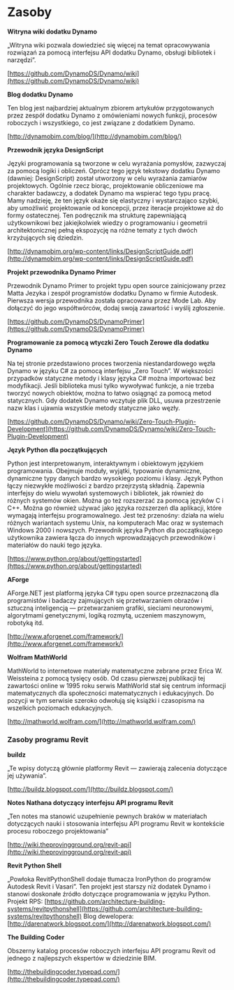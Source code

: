 

# Zasoby

**Witryna wiki dodatku Dynamo**

„Witryna wiki pozwala dowiedzieć się więcej na temat opracowywania rozwiązań za pomocą interfejsu API dodatku Dynamo, obsługi bibliotek i narzędzi”.

[https://github.com/DynamoDS/Dynamo/wiki](https://github.com/DynamoDS/Dynamo/wiki)

**Blog dodatku Dynamo**

Ten blog jest najbardziej aktualnym zbiorem artykułów przygotowanych przez zespół dodatku Dynamo z omówieniami nowych funkcji, procesów roboczych i wszystkiego, co jest związane z dodatkiem Dynamo.

[http://dynamobim.com/blog/](http://dynamobim.com/blog/)

**Przewodnik języka DesignScript**

Języki programowania są tworzone w celu wyrażania pomysłów, zazwyczaj za pomocą logiki i obliczeń. Oprócz tego język tekstowy dodatku Dynamo (dawniej: DesignScript) został utworzony w celu wyrażania zamiarów projektowych. Ogólnie rzecz biorąc, projektowanie obliczeniowe ma charakter badawczy, a dodatek Dynamo ma wspierać tego typu pracę. Mamy nadzieję, że ten język okaże się elastyczny i wystarczająco szybki, aby umożliwić projektowanie od koncepcji, przez iteracje projektowe aż do formy ostatecznej. Ten podręcznik ma strukturę zapewniającą użytkownikowi bez jakiejkolwiek wiedzy o programowaniu i geometrii architektonicznej pełną ekspozycję na różne tematy z tych dwóch krzyżujących się dziedzin.

[http://dynamobim.org/wp-content/links/DesignScriptGuide.pdf](http://dynamobim.org/wp-content/links/DesignScriptGuide.pdf)

**Projekt przewodnika Dynamo Primer**

Przewodnik Dynamo Primer to projekt typu open source zainicjowany przez Matta Jezyka i zespół programistów dodatku Dynamo w firmie Autodesk. Pierwsza wersja przewodnika została opracowana przez Mode Lab. Aby dołączyć do jego współtwórców, dodaj swoją zawartość i wyślij zgłoszenie.

[https://github.com/DynamoDS/DynamoPrimer](https://github.com/DynamoDS/DynamoPrimer)

**Programowanie za pomocą wtyczki Zero Touch Zerowe dla dodatku Dynamo**

Na tej stronie przedstawiono proces tworzenia niestandardowego węzła Dynamo w języku C# za pomocą interfejsu „Zero Touch”. W większości przypadków statyczne metody i klasy języka C# można importować bez modyfikacji. Jeśli biblioteka musi tylko wywoływać funkcje, a nie trzeba tworzyć nowych obiektów, można to łatwo osiągnąć za pomocą metod statycznych. Gdy dodatek Dynamo wczytuje plik DLL, usuwa przestrzenie nazw klas i ujawnia wszystkie metody statyczne jako węzły.

[https://github.com/DynamoDS/Dynamo/wiki/Zero-Touch-Plugin-Development](https://github.com/DynamoDS/Dynamo/wiki/Zero-Touch-Plugin-Development)

**Język Python dla początkujących**

Python jest interpretowanym, interaktywnym i obiektowym językiem programowania. Obejmuje moduły, wyjątki, typowanie dynamiczne, dynamiczne typy danych bardzo wysokiego poziomu i klasy. Język Python łączy niezwykłe możliwości z bardzo przejrzystą składnią. Zapewnia interfejsy do wielu wywołań systemowych i bibliotek, jak również do różnych systemów okien. Można go też rozszerzać za pomocą języków C i C++. Można go również używać jako języka rozszerzeń dla aplikacji, które wymagają interfejsu programowalnego. Jest też przenośny: działa na wielu różnych wariantach systemu Unix, na komputerach Mac oraz w systemach Windows 2000 i nowszych. Przewodnik języka Python dla początkującego użytkownika zawiera łącza do innych wprowadzających przewodników i materiałów do nauki tego języka.

[https://www.python.org/about/gettingstarted](https://www.python.org/about/gettingstarted)

**AForge**

AForge.NET jest platformą języka C# typu open source przeznaczoną dla programistów i badaczy zajmujących się przetwarzaniem obrazów i sztuczną inteligencją — przetwarzaniem grafiki, sieciami neuronowymi, algorytmami genetycznymi, logiką rozmytą, uczeniem maszynowym, robotyką itd.

[http://www.aforgenet.com/framework/](http://www.aforgenet.com/framework/)

**Wolfram MathWorld**

MathWorld to internetowe materiały matematyczne zebrane przez Erica W. Weissteina z pomocą tysięcy osób. Od czasu pierwszej publikacji tej zawartości online w 1995 roku serwis MathWorld stał się centrum informacji matematycznych dla społeczności matematycznych i edukacyjnych. Do pozycji w tym serwisie szeroko odwołują się książki i czasopisma na wszelkich poziomach edukacyjnych.

[http://mathworld.wolfram.com/](http://mathworld.wolfram.com/)

### Zasoby programu Revit

**buildz**

„Te wpisy dotyczą głównie platformy Revit — zawierają zalecenia dotyczące jej używania”.

[http://buildz.blogspot.com/](http://buildz.blogspot.com/)

**Notes Nathana dotyczący interfejsu API programu Revit**

„Ten notes ma stanowić uzupełnienie pewnych braków w materiałach dotyczących nauki i stosowania interfejsu API programu Revit w kontekście procesu roboczego projektowania”

[http://wiki.theprovingground.org/revit-api](http://wiki.theprovingground.org/revit-api)

**Revit Python Shell**

„Powłoka RevitPythonShell dodaje tłumacza IronPython do programów Autodesk Revit i Vasari”. Ten projekt jest starszy niż dodatek Dynamo i stanowi doskonałe źródło dotyczące programowania w języku Python. 
Projekt RPS: [https://github.com/architecture-building-systems/revitpythonshell](https://github.com/architecture-building-systems/revitpythonshell) 
Blog dewelopera: [http://darenatwork.blogspot.com/](http://darenatwork.blogspot.com/)

**The Building Coder**

Obszerny katalog procesów roboczych interfejsu API programu Revit od jednego z najlepszych ekspertów w dziedzinie BIM.

[http://thebuildingcoder.typepad.com/](http://thebuildingcoder.typepad.com/)

